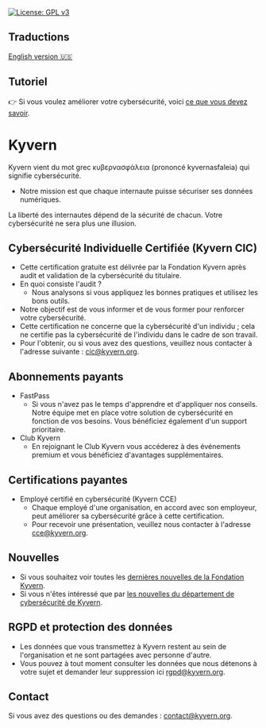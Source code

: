 [![License: GPL v3](https://img.shields.io/badge/License-GPLv3-blue.svg)](https://www.gnu.org/licenses/gpl-3.0)
## Traductions
[English version 🇺🇸](https://github.com/kyvernfoundation/kyvern)

## Tutoriel
👉 Si vous voulez améliorer votre cybersécurité, voici [ce que vous devez savoir](https://github.com/kyvernfoundation/kyvern/tree/main/fr/cours).

# Kyvern
Kyvern vient du mot grec κυβερνασφάλεια (prononcé kyvernasfaleia) qui signifie cybersécurité.
- Notre mission est que chaque internaute puisse sécuriser ses données numériques.

La liberté des internautes dépend de la sécurité de chacun.
Votre cybersécurité ne sera plus une illusion.
## Cybersécurité Individuelle Certifiée (Kyvern CIC)
- Cette certification gratuite est délivrée par la Fondation Kyvern après audit et validation de la cybersécurité du titulaire.
- En quoi consiste l'audit ?
  - Nous analysons si vous appliquez les bonnes pratiques et utilisez les bons outils.
- Notre objectif est de vous informer et de vous former pour renforcer votre cybersécurité.
- Cette certification ne concerne que la cybersécurité d'un individu ; cela ne certifie pas la cybersécurité de l'individu dans le cadre de son travail.
- Pour l'obtenir, ou si vous avez des questions, veuillez nous contacter à l'adresse suivante : cic@kyvern.org.
## Abonnements payants
- FastPass
	- Si vous n'avez pas le temps d'apprendre et d'appliquer nos conseils. Notre équipe met en place votre solution de cybersécurité en fonction de vos besoins. Vous bénéficiez également d'un support prioritaire.
- Club Kyvern
	- En rejoignant le Club Kyvern vous accéderez à des événements premium et vous bénéficiez d'avantages supplémentaires.
## Certifications payantes
- Employé certifié en cybersécurité (Kyvern CCE)
  - Chaque employé d'une organisation, en accord avec son employeur, peut améliorer sa cybersécurité grâce à cette certification.
  - Pour recevoir une présentation, veuillez nous contacter à l'adresse cce@kyvern.org.
## Nouvelles
- Si vous souhaitez voir toutes les [dernières nouvelles de la Fondation Kyvern](https://github.com/kyvernfoundation/news).
- Si vous n'êtes intéressé que par [les nouvelles du département de cybersécurité de Kyvern](https://github.com/kyvernfoundation/kyvern/tree/main/news).
## RGPD et protection des données
- Les données que vous transmettez à Kyvern restent au sein de l'organisation et ne sont partagées avec personne d'autre.
- Vous pouvez à tout moment consulter les données que nous détenons à votre sujet et demander leur suppression ici rgpd@kyvern.org.
## Contact
Si vous avez des questions ou des demandes : contact@kyvern.org.
